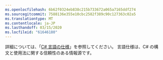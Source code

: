 ```yaml
---
ms.openlocfilehash: 6b62f0324eb838c215b733672a065a7165ddf274
ms.sourcegitcommit: 7588136e355e10cbc2582f389c90c127363c02a5
ms.translationtype: MT
ms.contentlocale: ja-JP
ms.lasthandoff: 03/15/2020
ms.locfileid: "61646180"
---
```

詳細については、「[C# 言語の仕様](~/docs/csharp/language-reference/language-specification/index.md)」を参照してください。 言語仕様は、C# の構文と使用法に関する信頼性のある情報源です。
